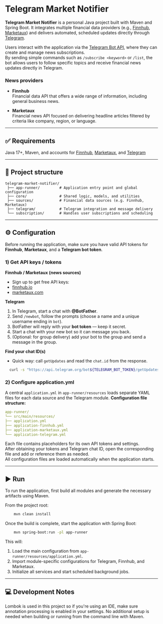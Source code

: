 # Telegram Market Notifier

**Telegram Market Notifier** is a personal Java project built with Maven and Spring Boot.
It integrates multiple financial data providers (e.g., [Finnhub](https://finnhub.io/), [Marketaux](https://www.marketaux.com/))
and delivers automated, scheduled updates directly through [Telegram](https://telegram.org/).

Users interact with the application via the [Telegram Bot API](https://core.telegram.org/bots/api), where they can create and manage news subscriptions.  
By sending simple commands such as `/subscribe <keyword>` or `/list`, the bot allows users to follow specific topics and receive financial news updates directly in Telegram.

### News providers

- **Finnhub**  
Financial data API that offers a wide range of information, including general business news.

- **Marketaux**  
Financial news API focused on delivering headline articles filtered by criteria like company, region, or language.

---

## ✅ Requirements

Java 17+, Maven, and accounts for [Finnhub](https://finnhub.io), [Marketaux](https://marketaux.com), and [Telegram](https://core.telegram.org/bots/api)

---

## 🧩 Project structure

```text
telegram-market-notifier/
 ├── app-runner/         # Application entry point and global configuration
 ├── core/               # Shared logic, models, and utilities
 ├── sources/            # Financial data sources (e.g. Finnhub, Marketaux)
 ├── telegram/           # Telegram integration and message delivery
 └── subscription/       # Handles user subscriptions and scheduling
```
---

## ⚙️ Configuration

Before running the application, make sure you have valid API tokens for **Finnhub**, **Marketaux**, and a **Telegram bot token**.

### 1) Get API keys / tokens

**Finnhub / Marketaux (news sources)**
- Sign up to get free API keys:
- [finnhub.io](https://finnhub.io)
- [marketaux.com](https://marketaux.com)

**Telegram**
1. In Telegram, start a chat with **@BotFather**.
2. Send `/newbot`, follow the prompts (choose a name and a unique username ending in `bot`).
3. BotFather will reply with your **bot token** — keep it secret.
4. Start a chat with your new bot so it can message you back.
5. (Optional: for group delivery) add your bot to the group and send a message in the group.

**Find your chat ID(s)**
- Quick way: call `getUpdates` and read the `chat.id` from the response.
```bash
  curl -s "https://api.telegram.org/bot${TELEGRAM_BOT_TOKEN}/getUpdates"
```

### 2) Configure application.yml

A central `application.yml` in `app-runner/resources` loads separate YAML files for each data source and the Telegram module.
**Configuration file structure:**

```yaml
app-runner/  
└── src/main/resources/  
├── application.yml  
├── application-finnhub.yml  
├── application-marketaux.yml  
└── application-telegram.yml
```

Each file contains placeholders for its own API tokens and settings.  
After obtaining your tokens and Telegram chat ID, open the corresponding file and add or reference them as needed.  
All configuration files are loaded automatically when the application starts.

---

## ▶️ Run

To run the application, first build all modules and generate the necessary artifacts using Maven.

From the project root:
```bash
    mvn clean install
```

Once the build is complete, start the application with Spring Boot:
```bash
    mvn spring-boot:run -pl app-runner
```

This will:

1. Load the main configuration from `app-runner/resources/application.yml`.
2. Import module-specific configurations for Telegram, Finnhub, and Marketaux.
3. Initialize all services and start scheduled background jobs.

---

## 💻 Development Notes

Lombok is used in this project so if you're using an IDE, make sure annotation processing is enabled in your settings.
No additional setup is needed when building or running from the command line with Maven.
